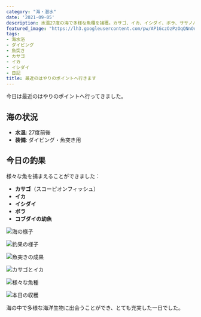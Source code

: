 ```yaml
---
category: "海・潜水"
date: '2021-09-05'
description: 水温27度の海で多様な魚種を捕獲。カサゴ、イカ、イシダイ、ボラ、ササノハベラなど豊富な釣果の記録。
featured_image: "https://lh3.googleusercontent.com/pw/AP1GczOzPzOqQNnOdiDF--Rk9Ou3Fkq3DSpigIc2g71F4tgEL9FbzREZq8a1Q38nlnyo9BTgN0u4FYBdri31MCs9tdUKF1vwGLDU73gp8jKyx-E1gUOAaRBoF8DfGlMxkIFHY3hhE-U6xkWGN-hUPX1BSNhTYQ=s1000-no-gm?authuser=0"
tags:
- 海水浴
- ダイビング
- 魚突き
- カサゴ
- イカ
- イシダイ
- 日記
title: 最近のはやりのポイントへ行きます
---
```



今日は最近のはやりのポイントへ行ってきました。

## 海の状況
- **水温**: 27度前後
- **装備**: ダイビング・魚突き用

## 今日の釣果

様々な魚を捕まえることができました：

- **カサゴ**（スコーピオンフィッシュ）
- **イカ**
- **イシダイ**　
- **ボラ**
- **コブダイの幼魚**

![海の様子](https://lh3.googleusercontent.com/pw/AP1GczOzPzOqQNnOdiDF--Rk9Ou3Fkq3DSpigIc2g71F4tgEL9FbzREZq8a1Q38nlnyo9BTgN0u4FYBdri31MCs9tdUKF1vwGLDU73gp8jKyx-E1gUOAaRBoF8DfGlMxkIFHY3hhE-U6xkWGN-hUPX1BSNhTYQ=s1000-no-gm?authuser=0)

![釣果の様子](https://lh3.googleusercontent.com/pw/AP1GczMRpeXk6iCgC1LoFICM54iaKkFfWyNYLoOvKuiwx_dZroee9sOLLQs7gkw2Fkq-A7ChUOS_CPUORboglauol6Nn6nk3pG9PqUx-NiaQfGXgwidWbObp0eSOBJgjvWIhOlWyjmHAHklqJ4jpk6fbeMtBlQ=s1000-no-gm?authuser=0)

![魚突きの成果](https://lh3.googleusercontent.com/pw/AP1GczNt8nV6vfIIy1e18qUHLUagr05sZL2A3bG0jJTIRdcxGYgArQ82ubuF_uw2efnlj5WIozSB5-rPmealPAyKXynVD3Q6OSvYxfwgZXWwDDA04Q7Mh-CK1BALw99k2nJK8ZMTs-o7POobqZ3quO_E-hYh3Q=s1000-no-gm?authuser=0)

![カサゴとイカ](https://lh3.googleusercontent.com/pw/AP1GczOVLfDQ-7LTrK8JPVbk5F9lbGRtW59X6s4Gba926oWZ2Hihy5izkGgjV3FIMnIrjccsXM1XV_scXpzauWsPF7WLaIVPx_OWMd5ETy0aj6axQu3xlSZHhEH2sf79QPkBY8HUk4WZPV04VMczPZ-e24EXiw=s1000-no-gm?authuser=0)

![様々な魚種](https://lh3.googleusercontent.com/pw/AP1GczOELSCFpwHFeKVRgnc08FFWICFthc9iNZ85UXvIj_L41F1u9YyRrou76-vzQHs_YQJkTtxznr7rWgoR2sxmv5oBoRRCbpWzlwtmwLwYlE55cb5fcbFqZLi566BGPwUZsm8CeAWCIFv5s1QxFxEAVbsKcg=s1000-no-gm?authuser=0)

![本日の収穫](https://lh3.googleusercontent.com/pw/AP1GczNpAS0XhJAamCxI7vhPM5ywXIezxiYxl2Zcai9bXasNaX21JCDgHfymj25pcnASvy6uhgEPBebPDanbaDQuW0NcLrF_1ySusaWXQX70omSdyPafQCVQA71wg7Ei8MUHT28AFlKf7fKHyZUclKdDGlBf-w=s1000-no-gm?authuser=0)

海の中で多様な海洋生物に出会うことができ、とても充実した一日でした。
